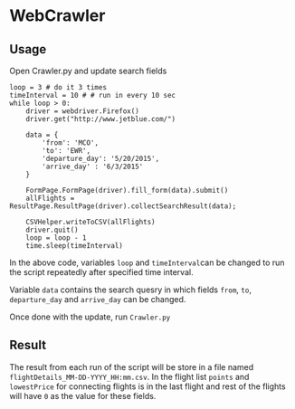 # WebCrawler

## Usage
Open Crawler.py and update search fields

```(Python)
loop = 3 # do it 3 times
timeInterval = 10 # # run in every 10 sec 
while loop > 0:
    driver = webdriver.Firefox()
    driver.get("http://www.jetblue.com/")

    data = {
        'from': 'MCO',
        'to': 'EWR',
        'departure_day': '5/20/2015',
        'arrive_day' : '6/3/2015'
    }

    FormPage.FormPage(driver).fill_form(data).submit()
    allFlights = ResultPage.ResultPage(driver).collectSearchResult(data);
    
    CSVHelper.writeToCSV(allFlights)
    driver.quit() 
    loop = loop - 1
    time.sleep(timeInterval)
```

In the above code, variables `loop` and `timeInterval`can be changed to run the script repeatedly after specified time interval.  

Variable `data` contains the search quesry in which fields `from`, `to`, `departure_day` and `arrive_day` can be changed.

Once done with the update, run `Crawler.py`

## Result
The result from each run of the script will be store in a file named `flightDetails_MM-DD-YYYY_HH:mm.csv`. 
In the flight list `points` and `lowestPrice` for connecting flights is in the last flight and rest of the flights will have `0` as the value for these fields.


